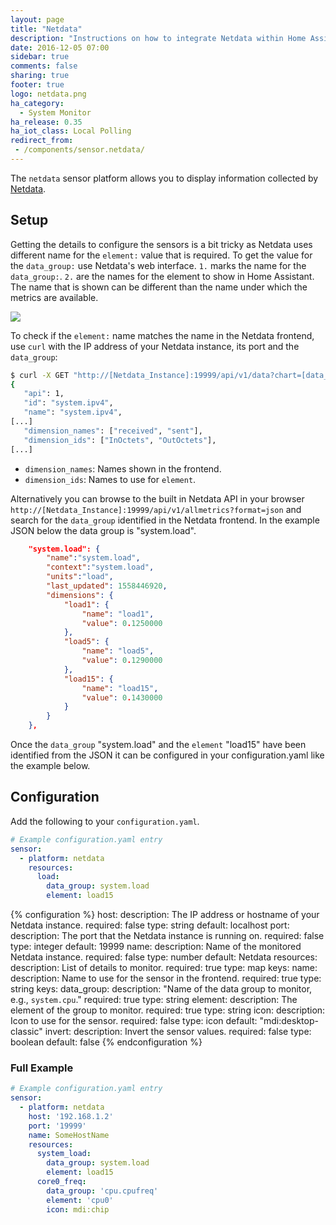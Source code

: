 ```yaml
---
layout: page
title: "Netdata"
description: "Instructions on how to integrate Netdata within Home Assistant."
date: 2016-12-05 07:00
sidebar: true
comments: false
sharing: true
footer: true
logo: netdata.png
ha_category:
  - System Monitor
ha_release: 0.35
ha_iot_class: Local Polling
redirect_from:
 - /components/sensor.netdata/
---
```


The `netdata` sensor platform allows you to display information collected by [Netdata](http://my-netdata.io/).

## Setup

Getting the details to configure the sensors is a bit tricky as Netdata uses different name for the `element:` value that is required. To get the value for the `data_group:` use Netdata's web interface. `1.` marks the name for the `data_group:`. `2.` are the names for the element to show in Home Assistant. The name that is shown can be different than the name under which the metrics are available.

<p class='img'>
  <img src='{{site_root}}/images/components/netdata/details.png' />
</p>

To check if the `element:` name matches the name in the Netdata frontend, use `curl` with the IP address of your Netdata instance, its port and the `data_group`:

```bash
$ curl -X GET "http://[Netdata_Instance]:19999/api/v1/data?chart=[data_group]&points=2&options=jsonwrap"
{
   "api": 1,
   "id": "system.ipv4",
   "name": "system.ipv4",
[...]
   "dimension_names": ["received", "sent"],
   "dimension_ids": ["InOctets", "OutOctets"],
[...]
```

- `dimension_names`: Names shown in the frontend.
- `dimension_ids`: Names to use for `element`.

Alternatively you can browse to the built in Netdata API in your browser `http://[Netdata_Instance]:19999/api/v1/allmetrics?format=json` and search for the `data_group` identified in the Netdata frontend. In the example JSON below the data group is "system.load".

```json
	"system.load": {
		"name":"system.load",
		"context":"system.load",
		"units":"load",
		"last_updated": 1558446920,
		"dimensions": {
			"load1": {
				"name": "load1",
				"value": 0.1250000
			},
			"load5": {
				"name": "load5",
				"value": 0.1290000
			},
			"load15": {
				"name": "load15",
				"value": 0.1430000
			}
		}
	},
```

Once the `data_group` "system.load" and the `element` "load15" have been identified from the JSON it can be configured in your configuration.yaml like the example below. 

## Configuration

Add the following to your `configuration.yaml`.

```yaml
# Example configuration.yaml entry
sensor:
  - platform: netdata
    resources:    
      load:
        data_group: system.load
        element: load15
```

{% configuration %}
host:
  description: The IP address or hostname of your Netdata instance.
  required: false
  type: string
  default: localhost
port:
  description: The port that the Netdata instance is running on.
  required: false
  type: integer
  default: 19999
name:
  description: Name of the monitored Netdata instance.
  required: false
  type: number
  default: Netdata
resources:
  description: List of details to monitor.
  required: true
  type: map
  keys:
    name:
      description: Name to use for the sensor in the frontend.
      required: true
      type: string
      keys:
        data_group:
          description: "Name of the data group to monitor, e.g., `system.cpu`."
          required: true
          type: string
        element:
          description: The element of the group to monitor.
          required: true
          type: string
        icon:
          description: Icon to use for the sensor.
          required: false
          type: icon
          default: "mdi:desktop-classic"
        invert:
          description: Invert the sensor values.
          required: false
          type: boolean
          default: false
{% endconfiguration %}

### Full Example

```yaml
# Example configuration.yaml entry
sensor:
  - platform: netdata
    host: '192.168.1.2'
    port: '19999'
    name: SomeHostName
    resources: 
      system_load:
        data_group: system.load 
        element: load15
      core0_freq:
        data_group: 'cpu.cpufreq'
        element: 'cpu0'
        icon: mdi:chip
```
